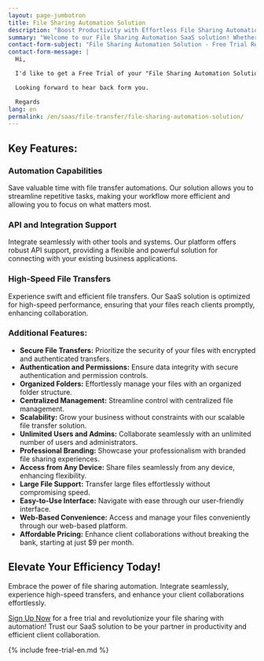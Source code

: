 ```yaml
---
layout: page-jumbotron
title: File Sharing Automation Solution
description: "Boost Productivity with Effortless File Sharing Automation"
summary: "Welcome to our File Sharing Automation SaaS solution! Whether you're a solo professional or part of a medium-sized organization, our platform is designed to supercharge your productivity through intelligent file transfer automations. Experience seamless integration, high-speed transfers, and efficient client collaborations with our cutting-edge solution."
contact-form-subject: "File Sharing Automation Solution - Free Trial Request"
contact-form-message: |
  Hi,

  I'd like to get a Free Trial of your "File Sharing Automation Solution".

  Looking forward to hear back form you.

  Regards
lang: en
permalink: /en/saas/file-transfer/file-sharing-automation-solution/
---
```

## Key Features:

### Automation Capabilities
Save valuable time with file transfer automations. Our solution allows you to streamline repetitive tasks, making your workflow more efficient and allowing you to focus on what matters most.

### API and Integration Support
Integrate seamlessly with other tools and systems. Our platform offers robust API support, providing a flexible and powerful solution for connecting with your existing business applications.

### High-Speed File Transfers
Experience swift and efficient file transfers. Our SaaS solution is optimized for high-speed performance, ensuring that your files reach clients promptly, enhancing collaboration.

### Additional Features:

- **Secure File Transfers:** Prioritize the security of your files with encrypted and authenticated transfers.
- **Authentication and Permissions:** Ensure data integrity with secure authentication and permission controls.
- **Organized Folders:** Effortlessly manage your files with an organized folder structure.
- **Centralized Management:** Streamline control with centralized file management.
- **Scalability:** Grow your business without constraints with our scalable file transfer solution.
- **Unlimited Users and Admins:** Collaborate seamlessly with an unlimited number of users and administrators.
- **Professional Branding:** Showcase your professionalism with branded file sharing experiences.
- **Access from Any Device:** Share files seamlessly from any device, enhancing flexibility.
- **Large File Support:** Transfer large files effortlessly without compromising speed.
- **Easy-to-Use Interface:** Navigate with ease through our user-friendly interface.
- **Web-Based Convenience:** Access and manage your files conveniently through our web-based platform.
- **Affordable Pricing:** Enhance client collaborations without breaking the bank, starting at just $9 per month.

## Elevate Your Efficiency Today!

Embrace the power of file sharing automation. Integrate seamlessly, experience high-speed transfers, and enhance your client collaborations effortlessly.

[Sign Up Now](#start-your-free-trial) for a free trial and revolutionize your file sharing with automation! Trust our SaaS solution to be your partner in productivity and efficient client collaboration.

{% include free-trial-en.md %}
